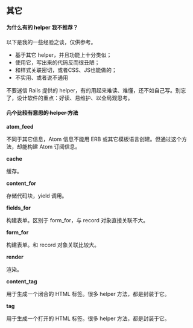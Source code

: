 ## 其它

#### 为什么有的 helper 我不推荐？

以下是我的一些经验之谈，仅供参考。

- 基于其它 helper，并且功能上十分类似；
- 使用它，写出来的代码反而很丑陋；
- 和样式关联密切，或者CSS、JS也能做的；
- 不实用、或者说不通用

不要迷信 Rails 提供的 helper，有的用起来难读、难懂，还不如自己写。别忘了，设计软件的重点：好读、易维护、以全局观思考。

#### ~~几个比较有意思的 helper 方法~~

**atom_feed**

不同于其它信息，Atom 信息不能用 ERB 或其它模板语言创建。但通过这个方法，却能构建 Atom 订阅信息。

**cache**

缓存。

**content_for**

存储代码块，yield 调用。

**fields_for**

构建表单。区别于 form_for，与 record 对象直接关联不大。

**form_for**

构建表单。和 record 对象关联比较大。

**render**

渲染。

**content_tag**

用于生成一个闭合的 HTML 标签。很多 helper 方法，都是封装于它。

**tag**

用于生成一个打开的 HTML 标签。很多 helper 方法，都是封装于它。

